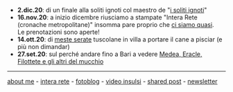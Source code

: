 
- **2.dic.20**: di un finale alla soliti ignoti col maestro de "[i soliti ignoti](https://cacioman.github.io/20wk49-solitiignoti.html)"  
- **16.nov.20**: a inizio dicembre riusciamo a stampate "Intera Rete (cronache metropolitane)" insomma pare proprio che [ci siamo quasi](https://cacioman.github.io/news-interarete-16nov20.html).   
Le prenotazioni sono aperte!  
- **14.ott.20**: di [meste serate](https://youtu.be/jiCCzEWgpms) tuscolane in villa a portare il cane a pisciar (e più non dimandar)    
- **27.set.20**: sul perché andare fino a Bari a vedere [Medea, Eracle, Filottete e gli altri del mucchio](  https://cacioman.github.io/20wk38-medeaperstrada-lettioquasi.html)      


---    
[about me](https://about.me/cacioman) - [intera rete](https://cacioman.github.io/interarete.html) - [fotoblog](https://www.flickr.com/photos/cacioman/) - [video insulsi](https://www.youtube.com/c/ClaudioGatti44) - [shared post](https://t.me/cacioshared) - [newsletter](https://tinyletter.com/cacioman) 

<!---  


![](https://live.staticflickr.com/65535/50383767437_66438be537.jpg "Frascati, stazione di")



--->  
